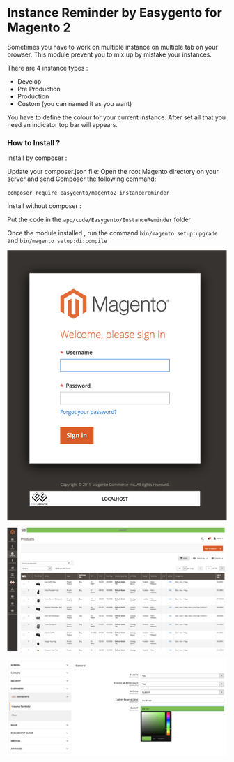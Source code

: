 # Instance Reminder by Easygento for Magento 2

Sometimes you have to work on multiple instance on multiple tab on your browser. 
This module prevent you to mix up by mistake your instances.

There are 4 instance types :
* Develop
* Pre Production
* Production
* Custom (you can named it as you want)

You have to define the colour for your current instance.
After set all that you need an indicator top bar will appears.


### How to Install ?

Install by composer : 

Update your composer.json file:  Open the root Magento directory on your server and send Composer the following command: 

`composer require easygento/magento2-instancereminder`

Install without composer :

Put the code in the `app/code/Easygento/InstanceReminder` folder

Once the module installed , run the command 
`bin/magento setup:upgrade` and  `bin/magento setup:di:compile`


![alt text](https://raw.githubusercontent.com/0-Sony/Easygento_InstanceReminder_M2/master/view/adminhtml/web/images/examples/demo-login.png "Login page")


![alt text](https://raw.githubusercontent.com/0-Sony/Easygento_InstanceReminder_M2/master/view/adminhtml/web/images/examples/demo-product.png "Products page")


![alt text](https://raw.githubusercontent.com/0-Sony/Easygento_InstanceReminder_M2/master/view/adminhtml/web/images/examples/demo-settings.png "Settings page")
